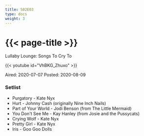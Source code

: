 ```yaml
---
title: S02E03
type: docs
weight: 3
---
```


# {{< page-title >}}

Lullaby Lounge: Songs To Cry To

{{< youtube id="VhBKG_Zhuxo" >}}

Aired: 2020-07-07
Posted: 2020-08-09


### Setlist
* Purgatory - Kate Nyx
* Hurt - Johnny Cash (originally Nine Inch Nails)
* Part of Your World - Jodi Benson (from The Little Mermaid)
* You Don't See Me - Kay Hanley (from Josie and the Pussycats)
* Crying Wolf - Kate Nyx
* Pretty Girl - Kate Nyx
* Iris - Goo Goo Dolls
